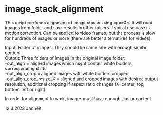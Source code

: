# image_stack_alignment
This script performs alignment of image stacks using openCV. It will read images from folder and save results in other folders.
Typical use case is motion correction. Can be applied to video frames, but the process is slow for hundreds of images or more (there are better alternatives for videos).

Input: Folder of images. They should be same size with enough similar content  
Output: Three folders of images in the original image folder:  
-out_align = aligned images which might contain white borders corresponding shifts  
-out_align_crop = aligned images with white borders cropped  
-out_align_crop_resize_X = aligned and cropped images with desired output resolution, additional cropping if aspect ratio changes (X=center, top, bottom, left or right)  
    
In order for alignment to work, images must have enough similar content.

12.3.2023
JanneK
